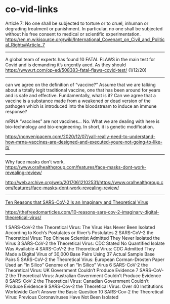 # co-vid-links

Article 7: No one shall be subjected to torture or to cruel, inhuman or 
degrading treatment or punishment. In particular, no one shall be 
subjected without his free consent to medical or scientific 
experimentation. https://en.m.wikisource.org/wiki/International_Covenant_on_Civil_and_Political_Rights#Article_7

---

A global team of experts has found 10 FATAL FLAWS in the main test for Covid and is demanding it’s urgently axed. As they should
https://www.rt.com/op-ed/508383-fatal-flaws-covid-test/ (1/12/20)

---

can we agree on the definition of “vaccine?” Assume that we are 
talking about a totally legit traditional vaccine, one that has been 
around for years and is safe and effective. Fundamentally, what is it? 
Can we agree that a vaccine is a substance made from a weakened or dead 
version of the pathogen which is introduced into the bloodstream to 
induce an immune response? 

mRNA “vaccines” are not vaccines… No. What we are dealing with here is 
bio-technology and bio-engineering. In short, it is genetic modification. 

https://nonvenipacem.com/2020/12/07/yall-really-need-to-understand-how-mrna-vaccines-are-designed-and-executed-youre-not-going-to-like-it/

---

Why face masks don't work, 
https://www.oralhealthgroup.com/features/face-masks-dont-work-revealing-review/  

http://web.archive.org/web/20170612102531/https://www.oralhealthgroup.com/features/face-masks-dont-work-revealing-review/

---

[Ten Reasons that SARS-CoV-2 Is an Imaginary and Theoretical Virus](https://thefreedomarticles.com/10-reasons-sars-cov-2-imaginary-digital-theoretical-virus/)

https://thefreedomarticles.com/10-reasons-sars-cov-2-imaginary-digital-theoretical-virus/

 1 SARS-CoV-2 the Theoretical Virus: The Virus Has Never Been Isolated According to Koch’s Postulates or River’s Postulates
 2 SARS-CoV-2 the Theoretical Virus: Top Chinese Scientist Admitted They Never Isolated the Virus
 3 SARS-CoV-2 the Theoretical Virus: CDC Stated No Quantified Isolate Was Available
 4 SARS-CoV-2 the Theoretical Virus: CDC Admitted They Made a Digital Virus of 30,000 Base Pairs Using 37 Actual Sample Base Pairs
 5 SARS-CoV-2 the Theoretical Virus: European Corman-Drosten Paper Used an “In Silico” Genome of an “In Silico” Virus
 6 SARS-CoV-2 the Theoretical Virus: UK Government Couldn’t Produce Evidence
 7 SARS-CoV-2 the Theoretical Virus: Australian Government Couldn’t Produce Evidence
 8 SARS-CoV-2 the Theoretical Virus: Canadian Government Couldn’t Produce Evidence
 9 SARS-Cov-2 the Theoretical Virus: Over 40 Institutions Worldwide Can’t Answer the Basic Question
 10 SARS-Cov-2 the Theoretical Virus: Previous Coronaviruses Have Not Been Isolated 
